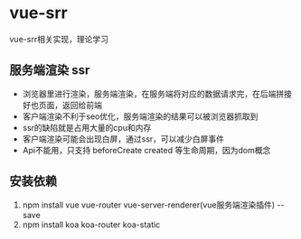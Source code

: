 # vue-srr
vue-srr相关实现，理论学习
## 服务端渲染 ssr
 * 浏览器里进行渲染，服务端渲染，在服务端将对应的数据请求完，在后端拼接好也页面，返回给前端 
 * 客户端渲染不利于seo优化，服务端渲染的结果可以被浏览器抓取到
 * ssr的缺陷就是占用大量的cpu和内存
 * 客户端渲染可能会出现白屏，通过ssr，可以减少白屏事件
 * Api不能用，只支持 beforeCreate created 等生命周期，因为dom概念

## 安装依赖
1. npm install vue vue-router vue-server-renderer(vue服务端渲染插件) --save
2. npm install koa koa-router koa-static
